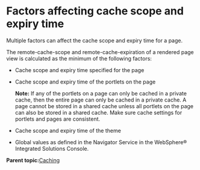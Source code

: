 # Factors affecting cache scope and expiry time

Multiple factors can affect the cache scope and expiry time for a page.

The remote-cache-scope and remote-cache-expiration of a rendered page view is calculated as the minimum of the following factors:

-   Cache scope and expiry time specified for the page
-   Cache scope and expiry time of the portlets on the page

    **Note:** If any of the portlets on a page can only be cached in a private cache, then the entire page can only be cached in a private cache. A page cannot be stored in a shared cache unless all portlets on the page can also be stored in a shared cache. Make sure cache settings for portlets and pages are consistent.

-   Cache scope and expiry time of the theme
-   Global values as defined in the Navigator Service in the WebSphere® Integrated Solutions Console.

**Parent topic:**[Caching](../security/tune_cache.md)

